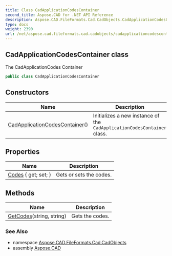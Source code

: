 ```yaml
---
title: Class CadApplicationCodesContainer
second_title: Aspose.CAD for .NET API Reference
description: Aspose.CAD.FileFormats.Cad.CadObjects.CadApplicationCodesContainer class. The CadApplicationCodes Container
type: docs
weight: 2390
url: /net/aspose.cad.fileformats.cad.cadobjects/cadapplicationcodescontainer/
---
```

## CadApplicationCodesContainer class

The CadApplicationCodes Container

```csharp
public class CadApplicationCodesContainer
```

## Constructors

| Name | Description |
| --- | --- |
| [CadApplicationCodesContainer](cadapplicationcodescontainer/)() | Initializes a new instance of the `CadApplicationCodesContainer` class. |

## Properties

| Name | Description |
| --- | --- |
| [Codes](../../aspose.cad.fileformats.cad.cadobjects/cadapplicationcodescontainer/codes/) { get; set; } | Gets or sets the codes. |

## Methods

| Name | Description |
| --- | --- |
| [GetCodes](../../aspose.cad.fileformats.cad.cadobjects/cadapplicationcodescontainer/getcodes/)(string, string) | Gets the codes. |

### See Also

* namespace [Aspose.CAD.FileFormats.Cad.CadObjects](../../aspose.cad.fileformats.cad.cadobjects/)
* assembly [Aspose.CAD](../../)



